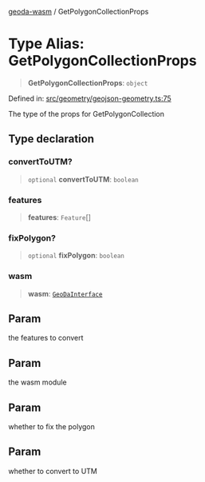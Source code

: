 [geoda-wasm](../globals.md) / GetPolygonCollectionProps

# Type Alias: GetPolygonCollectionProps

> **GetPolygonCollectionProps**: `object`

Defined in: [src/geometry/geojson-geometry.ts:75](https://github.com/GeoDaCenter/geoda-lib/blob/92ce80b2e81e5a6276ad0890a9a8fe638734b201/src/js/src/geometry/geojson-geometry.ts#L75)

The type of the props for GetPolygonCollection

## Type declaration

### convertToUTM?

> `optional` **convertToUTM**: `boolean`

### features

> **features**: `Feature`[]

### fixPolygon?

> `optional` **fixPolygon**: `boolean`

### wasm

> **wasm**: [`GeoDaInterface`](../interfaces/GeoDaInterface.md)

## Param

the features to convert

## Param

the wasm module

## Param

whether to fix the polygon

## Param

whether to convert to UTM
